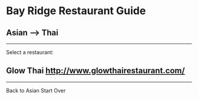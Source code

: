 # Bay Ridge Restaurant Guide
## Asian --> Thai
---
Select a restaurant:
## Glow Thai http://www.glowthairestaurant.com/
---
Back to Asian
Start Over
